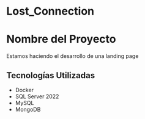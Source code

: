 # Lost_Connection
 
# Nombre del Proyecto
Estamos haciendo el desarrollo de una landing page

## Tecnologías Utilizadas
- Docker
- SQL Server 2022
- MySQL
- MongoDB
